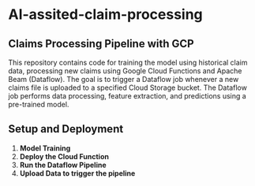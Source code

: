# AI-assited-claim-processing

## Claims Processing Pipeline with GCP

This repository contains code for training the model using historical claim data, processing new claims using Google Cloud Functions and Apache Beam (Dataflow). The goal is to trigger a Dataflow job whenever a new claims file is uploaded to a specified Cloud Storage bucket. The Dataflow job performs data processing, feature extraction, and predictions using a pre-trained model.

## Setup and Deployment

1. **Model Training**
2. **Deploy the Cloud Function**
3. **Run the Dataflow Pipeline**
4. **Upload Data to trigger the pipeline**
